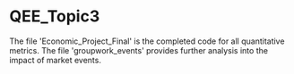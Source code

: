 # QEE_Topic3
The file 'Economic_Project_Final' is the completed code for all quantitative metrics.
The file 'groupwork_events' provides further analysis into the impact of market events.

